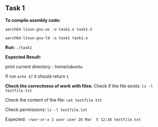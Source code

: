 ## Task 1

**To compile assmbly code:**

`aarch64-linux-gnu-as -o task1.o task1.S`

`aarch64-linux-gnu-ld -o task1 task1.o`

**Run:**
`./task1`

**Expected Result:**

print current directory - home/ubuntu

If run `echo $?` it should return `1`

**Check the correctness of work with files:**
Check if the file exists: 
`ls -l testfile.txt`

Check the content of the file:
`cat testfile.txt`

Check permissions:
`ls -l testfile.txt`

Expected:
`-rwxr-xr-x 1 user user 26 Mar  5 12:34 testfile.txt`
